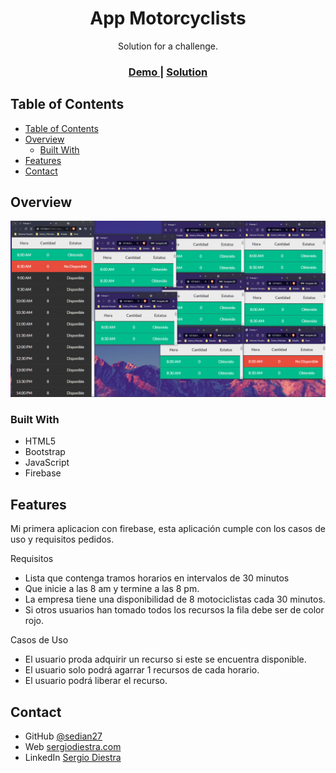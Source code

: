 <!-- Please update value in the {}  -->

<h1 align="center">App Motorcyclists</h1>

<div align="center">
   Solution for a challenge.
</div>

<div align="center">
  <h3>
    <a href="https://sedian27.github.io/DevChallenge-My-Team-Crew/">
      Demo
    </a>
    <span> | </span>
    <a href="https://github.com/sedian27/App-Motorcyclists">
      Solution
    </a>
  </h3>
</div>

<!-- TABLE OF CONTENTS -->

## Table of Contents

- [Table of Contents](#table-of-contents)
- [Overview](#overview)
  - [Built With](#built-with)
- [Features](#features)
- [Contact](#contact)

<!-- OVERVIEW -->

## Overview


![screenshot](./01.png)


### Built With

<!-- This section should list any major frameworks that you built your project using. Here are a few examples.-->

- HTML5
- Bootstrap
- JavaScript
- Firebase

## Features

<!-- List the features of your application or follow the template. Don't share the figma file here :) -->
Mi primera aplicacion con firebase, esta aplicación cumple con los casos de uso y requisitos pedidos.

Requisitos
- Lista que contenga tramos horarios en intervalos de 30 minutos
- Que inicie a las 8 am y termine a las 8 pm.
- La empresa tiene una disponibilidad de 8 motociclistas cada 30 minutos.
- Si otros usuarios han tomado todos los recursos la fila debe ser de color rojo.

Casos de Uso
- El usuario proda adquirir un recurso si este se encuentra disponible.
- El usuario solo podrá agarrar 1 recursos de cada horario.
- El usuario podrá liberar el recurso.



## Contact

- GitHub [@sedian27](https://github.com/sedian27)
- Web [sergiodiestra.com](https://sergiodiestra.com)
- LinkedIn [Sergio Diestra](https://www.linkedin.com/in/segio-diestra-andrade-596276174/)
